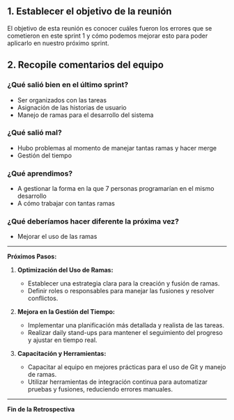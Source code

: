 ## 1. Establecer el objetivo de la reunión

El objetivo de esta reunión es conocer cuáles fueron los errores que se cometieron en este sprint 1 y cómo podemos mejorar esto para poder aplicarlo en nuestro próximo sprint.

## 2. Recopile comentarios del equipo

### ¿Qué salió bien en el último sprint?

- Ser organizados con las tareas
- Asignación de las historias de usuario
- Manejo de ramas para el desarrollo del sistema

### ¿Qué salió mal?

- Hubo problemas al momento de manejar tantas ramas y hacer merge
- Gestión del tiempo

### ¿Qué aprendimos?

- A gestionar la forma en la que 7 personas programarían en el mismo desarrollo
- A cómo trabajar con tantas ramas

### ¿Qué deberíamos hacer diferente la próxima vez?

- Mejorar el uso de las ramas

---

**Próximos Pasos:**

1. **Optimización del Uso de Ramas:**

   - Establecer una estrategia clara para la creación y fusión de ramas.
   - Definir roles o responsables para manejar las fusiones y resolver conflictos.

2. **Mejora en la Gestión del Tiempo:**

   - Implementar una planificación más detallada y realista de las tareas.
   - Realizar daily stand-ups para mantener el seguimiento del progreso y ajustar en tiempo real.

3. **Capacitación y Herramientas:**
   - Capacitar al equipo en mejores prácticas para el uso de Git y manejo de ramas.
   - Utilizar herramientas de integración continua para automatizar pruebas y fusiones, reduciendo errores manuales.

---

**Fin de la Retrospectiva**
